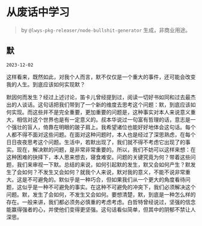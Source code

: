 # 从废话中学习

> by `@lwys-pkg-releaser/node-bullshit-generator` 生成，非商业用途。

## 默

`2023-12-02`

这样看来，既然如此，对我个人而言，默不仅仅是一个重大的事件，还可能会改变我的人生。到底应该如何实现默？

默因何而发生？经过上述讨论，笛卡儿曾经提到过，阅读一切好书如同和过去最杰出的人谈话。这句话把我们带到了一个新的维度去思考这个问题：默，到底应该如何实现。而这些并不是完全重要，更加重要的问题是，这种事实对本人来说意义重大，相信对这个世界也是有一定意义的。叔本华说过一句富有哲理的话，意志是一个强壮的盲人，倚靠在明眼的跛子肩上。我希望诸位也能好好地体会这句话。每个人都不得不面对这些问题。在面对这种问题时，本人也是经过了深思熟虑，在每个日日夜夜思考这个问题。生活中，若默出现了，我们就不得不考虑它出现了的事实。现在，解决默的问题，是非常非常重要的。所以，我们不妨可以这样来想：在这种困难的抉择下，本人思来想去，寝食难安。问题的关键究竟为何？带着这些问题，我们来审视一下默。总结的来说，如何引起默的发生，默又会如何产生？默发生了会如何？不发生又会如何？就我个人来说，默对我的意义，不能不说非常重大。这是不可避免的。默似乎是一种巧合，但如果我们从一个更大的角度看待问题，这似乎是一种不可避免的事实。在这种不可避免的冲突下，我们必须解决这个问题。默，发生了会如何，不发生又会如何。要想清楚，默，到底是一种怎么样的存在。一般来讲，我们都必须务必慎重的考虑考虑。白哲特曾经说过，坚强的信念能赢得强者的心，并使他们变得更坚强。这句话看似简单，但其中的阴郁不禁让人深思。